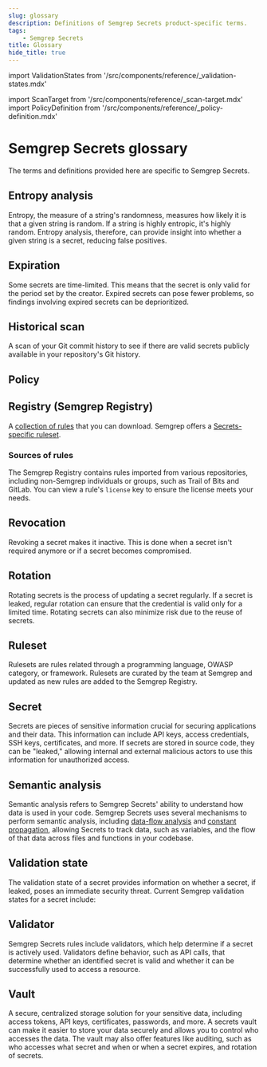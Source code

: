 ```yaml
---
slug: glossary
description: Definitions of Semgrep Secrets product-specific terms.
tags:
    - Semgrep Secrets
title: Glossary
hide_title: true
---
```


import ValidationStates from '/src/components/reference/_validation-states.mdx'

import ScanTarget from '/src/components/reference/_scan-target.mdx'
import PolicyDefinition from '/src/components/reference/_policy-definition.mdx'

# Semgrep Secrets glossary

The terms and definitions provided here are specific to Semgrep Secrets.

## Entropy analysis

Entropy, the measure of a string's randomness, measures how likely it is that a given string is random. If a string is highly entropic, it's highly random. Entropy analysis, therefore, can provide insight into whether a given string is a secret, reducing false positives.

## Expiration

Some secrets are time-limited. This means that the secret is only valid for the period set by the creator. Expired secrets can pose fewer problems, so findings involving expired secrets can be deprioritized. 

## Historical scan

A scan of your Git commit history to see if there are valid secrets publicly available in your repository's Git history.

## Policy

<PolicyDefinition />

## Registry (Semgrep Registry)

A [<i class="fas fa-external-link fa-xs"></i> collection of rules](https://semgrep.dev/r) that you can download. Semgrep offers a 
<i class="fas fa-external-link fa-xs"></i> [Secrets-specific ruleset](https://semgrep.dev/p/secrets).

### Sources of rules

The Semgrep Registry contains rules imported from various repositories, including non-Semgrep individuals or groups, such as Trail of Bits and GitLab. You can view a rule's `license` key to ensure the license meets your needs.

## Revocation

Revoking a secret makes it inactive. This is done when a secret isn't required anymore or if a secret becomes compromised.

## Rotation

Rotating secrets is the process of updating a secret regularly. If a secret is leaked, regular rotation can ensure that the credential is valid only for a limited time. Rotating secrets can also minimize risk due to the reuse of secrets.

## Ruleset

Rulesets are rules related through a programming language, OWASP category, or framework. Rulesets are curated by the team at Semgrep and updated as new rules are added to the Semgrep Registry.

<ScanTarget />

## Secret

Secrets are pieces of sensitive information crucial for securing applications and their data. This information can include API keys, access credentials, SSH keys, certificates, and more. If secrets are stored in source code, they can be "leaked," allowing internal and external malicious actors to use this information for unauthorized access.

## Semantic analysis

Semantic analysis refers to Semgrep Secrets' ability to understand how data is used in your code. Semgrep Secrets uses several mechanisms to perform semantic analysis, including [<i class="fa-regular fa-file-lines"></i> data-flow analysis](/writing-rules/data-flow/data-flow-overview) and [<i class="fa-regular fa-file-lines"></i> constant propagation](/writing-rules/data-flow/constant-propagation), allowing Secrets to track data, such as variables, and the flow of that data across files and functions in your codebase.

## Validation state

The validation state of a secret provides information on whether a secret, if leaked, poses an immediate security threat. Current Semgrep validation states for a secret include:

<ValidationStates />

## Validator

Semgrep Secrets rules include validators, which help determine if a secret is actively used. Validators define behavior, such as API calls, that determine whether an identified secret is valid and whether it can be successfully used to access a resource.

## Vault

A secure, centralized storage solution for your sensitive data, including access tokens, API keys, certificates, passwords, and more. A secrets vault can make it easier to store your data securely and allows you to control who accesses the data. The vault may also offer features like auditing, such as who accesses what secret and when or when a secret expires, and rotation of secrets.